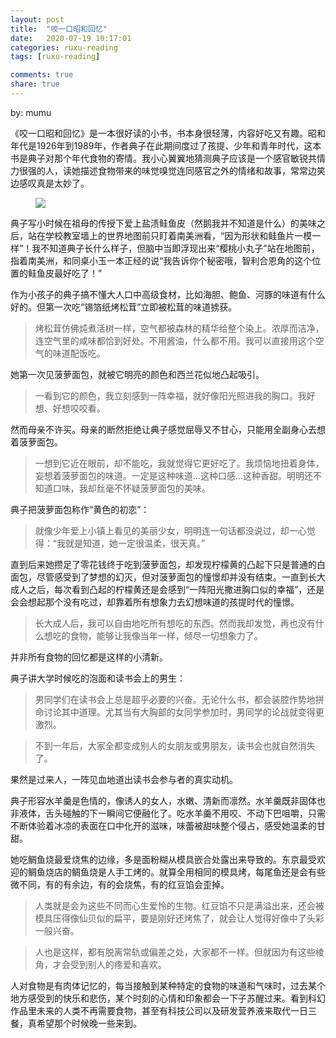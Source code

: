 ```yaml
---
layout: post
title:  "咬一口昭和回忆"
date:   2020-07-19 10:17:01
categories: ruxu-reading
tags: [ruxu-reading]

comments: true
share: true
---
```

by: mumu

《咬一口昭和回忆》是一本很好读的小书，书本身很轻薄，内容好吃又有趣。昭和年代是1926年到1989年，作者典子在此期间度过了孩提、少年和青年时代，这本书是典子对那个年代食物的寄情。我小心翼翼地猜测典子应该是一个感官敏锐共情力很强的人，读她描述食物带来的味觉嗅觉连同感官之外的情绪和故事，常常边笑边感叹真是太妙了。

<figure>
<a href="{{ site.url }}/images/zhaohehuiyi.jpg"><img src="{{ site.url }}/images/zhaohehuiyi.jpg"></a>
</figure>

典子写小时候在祖母的传授下爱上盐渍鲑鱼皮（然鹅我并不知道是什么）的美味之后，站在学校教室墙上的世界地图前只盯着南美洲看，“因为形状和鲑鱼片一模一样”！我不知道典子长什么样子，但脑中当即浮现出来“樱桃小丸子”站在地图前，指着南美洲，和同桌小玉一本正经的说“我告诉你个秘密哦，智利合恩角的这个位置的鲑鱼皮最好吃了！”

作为小孩子的典子搞不懂大人口中高级食材，比如海胆、鲍鱼、河豚的味道有什么好的。但第一次吃“锡箔纸烤松茸”立即被松茸的味道掳获。

> 烤松茸仿佛炖煮活树一样，空气都被森林的精华给整个染上。浓厚而洁净，连空气里的咸味都恰到好处。不用酱油，什么都不用。我可以直接用这个空气的味道配饭吃。

她第一次见菠萝面包，就被它明亮的颜色和西兰花似地凸起吸引。
>一看到它的颜色，我立刻感到一阵幸福，就好像阳光照进我的胸口。我好想、好想咬咬看。

然而母亲不许买。母亲的断然拒绝让典子感觉屈辱又不甘心，只能用全副身心去想着菠萝面包。
>一想到它近在眼前，却不能吃，我就觉得它更好吃了。我烦恼地扭着身体，妄想着菠萝面包的味道。一定是这种味道...这种口感...这种香甜。明明还不知道口味，我却丝毫不怀疑菠萝面包的美味。

典子把菠萝面包称作“黄色的初恋”：
>就像少年爱上小镇上看见的美丽少女，明明连一句话都没说过，却一心觉得：“我就是知道，她一定很温柔，很天真。”

直到后来她攒足了零花钱终于吃到菠萝面包，却发现柠檬黄的凸起下只是普通的白面包，尽管感受到了梦想的幻灭，但对菠萝面包的憧憬却并没有结束。一直到长大成人之后，每次看到凸起的柠檬黄还是会感到“一阵阳光撒进胸口似的幸福”，还是会会想起那个没有吃过，却靠着所有想象力去幻想味道的孩提时代的憧憬。
>长大成人后，我可以自由地吃所有想吃的东西。然而我却发觉，再也没有什么想吃的食物，能够让我像当年一样，倾尽一切想象力了。

并非所有食物的回忆都是这样的小清新。

典子讲大学时候吃的泡面和读书会上的男生：
>男同学们在读书会上总是超乎必要的兴奋。无论什么书，都会装腔作势地拼命讨论其中道理。尤其当有大胸部的女同学参加时，男同学的论战就变得更激烈。

>不到一年后，大家全都变成别人的女朋友或男朋友，读书会也就自然消失了。

果然是过来人，一阵见血地道出读书会参与者的真实动机。

典子形容水羊羹是色情的，像诱人的女人，水嫩、清新而凛然。水羊羹既非固体也非液体，舌头碰触的下一瞬间它便融化了。吃水羊羹不用咬、不动下巴咀嚼，只需不断体验着冰凉的表面在口中化开的滋味，味蕾被甜味整个侵占，感受她温柔的甘甜。

她吃鲷鱼烧最爱烧焦的边缘，多是面粉糊从模具嵌合处露出来导致的。东京最受欢迎的鲷鱼烧店的鲷鱼烧是人手工烤的。就算全用相同的模具烤，每尾鱼还是会有些微不同，有的有余边，有的会烧焦，有的红豆馅会歪掉。
>人类就是会为这些不同而心生爱怜的生物。红豆馅不只是满溢出来，还会被模具压得像仙贝似的扁平，要是刚好还烤焦了，就会让人觉得好像中了头彩一般兴奋。

>人也是这样，都有脱离常轨或偏差之处，大家都不一样。但就因为有这些棱角，才会受到别人的疼爱和喜欢。


人对食物是有肉体记忆的，每当接触到某种特定的食物的味道和气味时，过去某个地方感受到的快乐和悲伤，某个时刻的心情和印象都会一下子苏醒过来。看到科幻作品里未来的人类不再需要食物，甚至有科技公司以及研发营养液来取代一日三餐，真希望那个时候晚一些来到。
